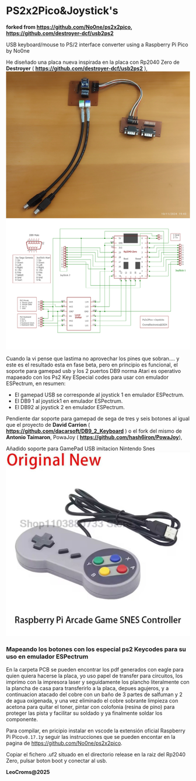 
# PS2x2Pico&Joystick's

**forked from  https://github.com/No0ne/ps2x2pico, https://github.com/destroyer-dcf/usb2ps2**



USB keyboard/mouse to PS/2 interface converter using a Raspberry Pi Pico by No0ne

He diseñado una placa nueva inspirada en la placa con Rp2040 Zero de **Destroyer** ( **https://github.com/destroyer-dcf/usb2ps2** ),
![PcB](./images/IMG_20241110_194500.jpg)
![Esquema](./images/Ps2x2pico&joySticksEsquema.jpg)

Cuando la vi pense que lastima no aprovechar los pines que sobran.... y este es el resultado esta en fase beta, pero en principio es funcional,  el soporte para gamepad usb y los 2 puertos DB9 norma Atari es operativo mapaeado con los Ps2 Key ESpecial codes para usar con emulador ESPectrum, en resumen:

 - El gamepad USB se corresponde al joystick 1 en emulador ESPectrum.
 - El DB9 1 al joystick1 en emulador ESPectrum.
 - El DB92 al joystick 2 en emulador ESPectrum.

Pendiente dar soporte para gamepad de sega de tres y seis botones al igual que el proyecto de  **David Carrion** (  **https://github.com/dacarsoft/DB9_2_Keyboard** ) o el fork del mismo de **Antonio Taimaron**, PowaJoy ( **https://github.com/hash6iron/PowaJoy**),

Añadido soporte para GamePad USB imitacion  Nintendo Snes
![GamePad](./images/SnesUsbControler.jpg)

### **Mapeando los botones con los especial ps2 Keycodes para su uso en emulador ESPectrum**

En la carpeta PCB se pueden encontrar los pdf generados con eagle para quien quiera hacerse la placa, yo uso papel de transfer para circuitos, los imprimo con la impresora laser y seguidamente los plancho literalmente con la plancha de casa para transferirlo a la placa, depues agujeros, y a continuacion atacado del cobre con un baño de 3 partes de salfuman y 2 de agua oxigenada, y una vez eliminado el cobre sobrante limpieza con acetona para quitar el toner,   pintar con colofonia (resina de pino) para proteger las pista y facilitar su soldado y ya finalmente soldar los componente.

Para compilar, en pricipio instalar en vscode la extensión oficial Raspberry Pi Pico`v0.17.1`y seguir las instrucciones que se pueden encontar en la pagina de https://github.com/No0ne/ps2x2pico.

Copiar el fichero  .uf2 situado en el directorio release en la raiz del Rp2040 Zero, pulsar boton boot y conectar al usb.


**LeoCroms@2025**
